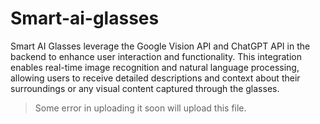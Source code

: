 # Smart-ai-glasses
Smart AI Glasses leverage the Google Vision API and ChatGPT API in the backend to enhance user interaction and functionality. This integration enables real-time image recognition and natural language processing, allowing users to receive detailed descriptions and context about their surroundings or any visual content captured through the glasses.

>Some error in uploading it soon will upload this file.
